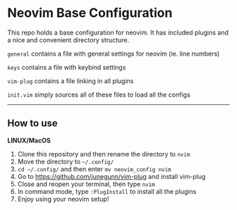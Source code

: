 # Neovim Base Configuration

This repo holds a base configuration for neovim. It has included plugins and a
nice and convenient directory structure.

```general``` contains a file with general settings for neovim (ie. line numbers)

```keys``` contains a file with keybind settings

```vim-plug``` contains a file linking in all plugins

```init.vim``` simply sources all of these files to load all the configs

---
How to use
---
**LINUX/MacOS**

1. Clone this repository and then rename the directory to ```nvim```
2. Move the directory to ```~/.config/```
3. ```cd ~/.config/``` and then enter ```mv neovim_config nvim```
4. Go to https://github.com/junegunn/vim-plug and install vim-plug
5. Close and reopen your terminal, then type ```nvim```
6. In command mode, type ```:PlugInstall``` to install all the plugins
7. Enjoy using your neovim setup!
